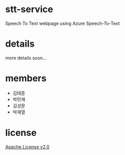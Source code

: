 # stt-service
Speech To Text webpage using Azure Speech-To-Text
# details
more details soon...

# members
- 김태훈
- 박민재
- 김성문
- 박재열

# license
[Apache License v2.0](https://www.apache.org/licenses/LICENSE-2.0)
